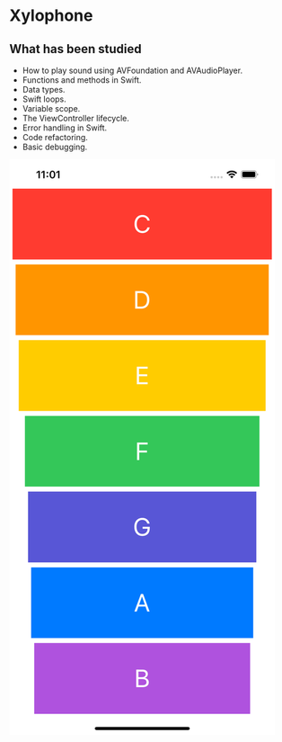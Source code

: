 
# Xylophone

## What has been studied

* How to play sound using AVFoundation and AVAudioPlayer.
* Functions and methods in Swift. 
* Data types.
* Swift loops.
* Variable scope.
* The ViewController lifecycle.
* Error handling in Swift.
* Code refactoring.
* Basic debugging.

![Screenshot](Documentation/Xilophone.png)
